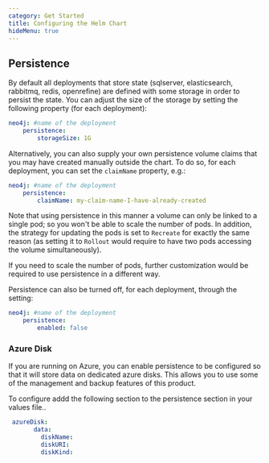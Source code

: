```yaml
---
category: Get Started
title: Configuring the Helm Chart
hideMenu: true
---
```


## Persistence

By default all deployments that store state (sqlserver, elasticsearch, rabbitmq, redis, openrefine) are defined with some storage in order to persist the state. You can adjust the size of the storage by setting the following property (for each deployment):

```yaml
neo4j: #name of the deployment
    persistence:
        storageSize: 1G
```

Alternatively, you can also supply your own persistence volume claims that you may have created manually outside the chart. To do so, for each deployment, you can set the `claimName` property, e.g.:
```yaml
neo4j: #name of the deployment
    persistence:
        claimName: my-claim-name-I-have-already-created
```

Note that using persistence in this manner a volume can only be linked to a single pod; so you won't be able to scale the number of pods. In addition, the strategy for updating the pods is set to `Recreate` for exactly the same reason (as setting it to `Rollout` would require to have two pods accessing the volume simultaneously).

If you need to scale the number of pods, further customization would be required to use persistence in a different way.

Persistence can also be turned off, for each deployment, through the setting:

```yaml
neo4j: #name of the deployment
    persistence:
        enabled: false
```

### Azure Disk

If you are running on Azure, you can enable persistence to be configured so that it will store data on dedicated azure disks. This allows you to use some of the management and backup features of this product. 

To configure addd the following section to the persistence section in your values file..

```yaml
 azureDisk: 
       data:
         diskName: 
         diskURI: 
         diskKind: 
```

